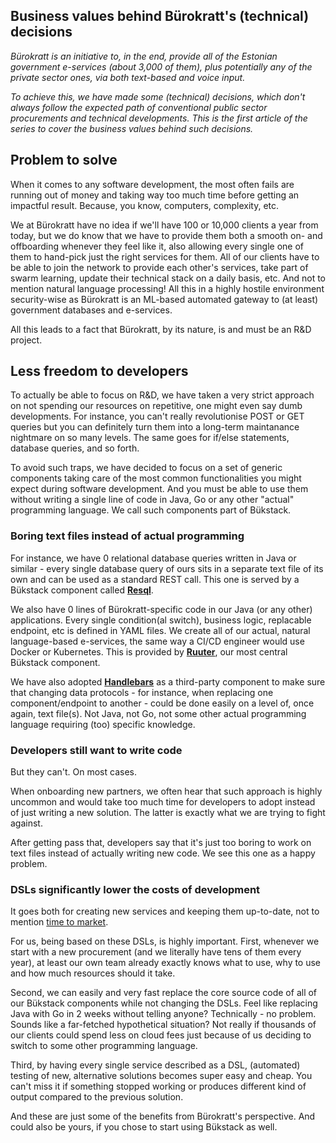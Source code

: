 ## Business values behind Bürokratt's (technical) decisions

_Bürokratt is an initiative to, in the end, provide all of the Estonian government e-services (about 3,000 of them), plus potentially any of the private sector ones, via both text-based and voice input._

_To achieve this, we have made some (technical) decisions, which don't always follow the expected path of conventional public sector procurements and technical developments. This is the first article of the series to cover the business values behind such decisions._



## Problem to solve

When it comes to any software development, the most often fails are running out of money and taking way too much time  before getting an impactful result. Because, you know, computers, complexity, etc.


We at Bürokratt have no idea if we'll have 100 or 10,000 clients a year from today, but we do know that we have to provide them both a smooth on- and offboarding whenever they feel like it, also allowing every single one of them to hand-pick just the right services for them. All of our clients have to be able to join the network to provide each other's services, take part of swarm learning, update their technical stack on a daily basis, etc. And not to mention natural language processing! All this in a highly hostile environment security-wise as Bürokratt is an ML-based automated gateway to (at least) government databases and e-services.

All this leads to a fact that Bürokratt, by its nature, is and must be an R&D project.

## Less freedom to developers

To actually be able to focus on R&D, we have taken a very strict approach on not spending our resources on repetitive, one might even say dumb developments. For instance, you can't really revolutionise POST or GET queries but you can definitely turn them into a long-term maintanance nightmare on so many levels. The same goes for if/else statements, database queries, and so forth.

To avoid such traps, we have decided to focus on a set of generic components taking care of the most common functionalities you might expect during software development. And you must be able to use them without writing a single line of code in Java, Go or any other "actual" programming language. We call such components part of Bükstack.

### Boring text files instead of actual programming

For instance, we have 0 relational database queries written in Java or similar - every single database query of ours sits in a separate text file of its own and can be used as a standard REST call. This one is served by a Bükstack component called [**Resql**](https://github.com/buerokratt/Resql).

We also have 0 lines of Bürokratt-specific code in our Java (or any other) applications. Every single condition(al switch), business logic, replacable endpoint, etc is defined in YAML files. We create all of our actual, natural language-based e-services, the same way a CI/CD engineer would use Docker or Kubernetes. This is provided by [**Ruuter**](https://github.com/buerokratt/Ruuter), our most central Bükstack component.

We have also adopted [**Handlebars**](https://handlebarsjs.com/) as a third-party component to make sure that changing data protocols - for instance, when replacing one component/endpoint to another - could be done easily on a level of, once again, text file(s). Not Java, not Go, not some other actual programming language requiring (too) specific knowledge.


### Developers still want to write code

But they can't. On most cases.

When onboarding new partners, we often hear that such approach is highly uncommon and would take too much time for developers to adopt instead of just writing a new solution. The latter is exactly what we are trying to fight against.

After getting pass that, developers say that it's just too boring to work on text files instead of actually writing new code. We see this one as a happy problem.


### DSLs significantly lower the costs of development

It goes both for creating new services and keeping them up-to-date, not to mention [time to market](https://en.wikipedia.org/wiki/Time_to_market).

For us, being based on these DSLs, is highly important. First, whenever we start with a new procurement (and we literally have tens of them every year), at least our own team already exactly knows what to use, why to use and how much resources should it take.

Second, we can easily and very fast replace the core source code of all of our Bükstack components while not changing the DSLs. Feel like replacing Java with Go in 2 weeks without telling anyone? Technically - no problem. Sounds like a far-fetched hypothetical situation? Not really if thousands of our clients could spend less on cloud fees just because of us deciding to switch to some other programming language.

Third, by having every single service described as a DSL, (automated) testing of new, alternative solutions becomes super easy and cheap. You can't miss it if something stopped working or produces different kind of output compared to the previous solution.

And these are just some of the benefits from Bürokratt's perspective. And could also be yours, if you chose to start using Bükstack as well.
